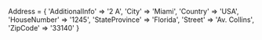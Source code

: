 Address = {
    'AdditionalInfo' => '2 A',
    'City' => 'Miami',
    'Country' => 'USA',
    'HouseNumber' => '1245',
    'StateProvince' => 'Florida',
    'Street' => 'Av. Collins',
    'ZipCode' => '33140'
}